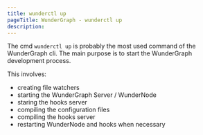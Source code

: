 ```yaml
---
title: wunderctl up
pageTitle: WunderGraph - wunderctl up
description:
---
```


The cmd `wunderctl up` is probably the most used command of the WunderGraph cli.
The main purpose is to start the WunderGraph development process.

This involves:

- creating file watchers
- starting the WunderGraph Server / WunderNode
- staring the hooks server
- compiling the configuration files
- compiling the hooks server
- restarting WunderNode and hooks when necessary

